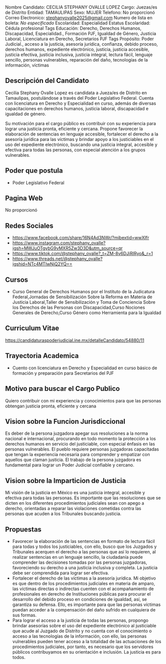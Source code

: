Nombre Candidato: CECILIA STEPHANY OVALLE LOPEZ
Cargo: Juezas/es de Distrito
Entidad: TAMAULIPAS
Sexo: MUJER
Telefono: No proporcionó
Correo Electronico: stephanyovalle2025@gmail.com
Numero de lista en boleta: *No especificado*
Escolaridad: Especialidad
Estatus Escolaridad: Cédula profesional
Tags Educación: Derecho, Derechos Humanos, Discapacidad, Especialidad., Formación PJF, Igualdad de Género, Justicia Laboral, Licenciatura en Derecho, Secretarios PJF
Tags Propósito: Poder Judicial., acceso a la justicia, asesoría jurídica, confianza, debido proceso, derechos humanos, expediente electrónico, justicia, justicia accesible, justicia efectiva, justicia inclusiva, justicia integral, lectura fácil, lenguaje sencillo, personas vulnerables, reparación del daño, tecnologías de la información, víctimas


## Descripción del Candidato 

Cecilia Stephany Ovalle Lopez es candidata a Jueza/es de Distrito en Tamaulipas, postulándose a través del Poder Legislativo Federal. Cuenta con licenciatura en Derecho y Especialidad en curso, además de diversas capacitaciones en derechos humanos, justicia laboral, discapacidad e igualdad de género.

Su motivación para el cargo público es contribuir con su experiencia para lograr una justicia pronta, eficiente y cercana. Propone favorecer la elaboración de sentencias en lenguaje accesible, fortalecer el derecho a la asesoría jurídica para las víctimas y brindar apoyo a los justiciables en el uso del expediente electrónico, buscando una justicia integral, accesible y efectiva para todas las personas, con especial atención a los grupos vulnerables.


## Poder que postula

- Poder Legislativo Federal


## Pagina Web

No proporcionó


## Redes Sociales

- https://www.facebook.com/share/16N4Ad3NWr/?mibextid=wwXIfr
- https://www.instagram.com/stephany_ovalle?igsh=MWJuOTgybG9vMXR5Zw3D3D&utm_source=qr
- https://www.tiktok.com/@stephany_ovalle?_t=ZM-8v6DJiRIRyo&_r=1
- https://www.threads.net/@stephany_ovalle?igshid=NTc4MTIwNjQ2YQ==


## Cursos

- Curso General de Derechos Humanos por el Instituto de la Judicatura Federal,Jornadas de Sensibilización Sobre la Reforma en Materia de Justicia Laboral,Taller de Sensibilización y Toma de Conciencia Sobre los Derechos de las Personas con Discapacidad,Curso Nociones Generales de Derecho,Curso Género como Herramienta para la Igualdad


## Curriculum Vitae

https://candidaturaspoderjudicial.ine.mx/detalleCandidato/54880/11


## Trayectoria Academica

- Cuento con licenciatura en Derecho y Especialidad en curso básico de formación y preparación para Secretarios del PJF


## Motivo para buscar el Cargo Publico

Quiero contribuir con mi experiencia y conocimientos para que las personas obtengan justicia pronta, eficiente y cercana


## Vision sobre la Funcion Jurisdiccional

Es deber de la persona juzgadora apegar sus resoluciones a la norma nacional e internacional, procurando en todo momento la protección a los derechos humanos en servicio del justiciable, con especial énfasis en las personas vulnerables. El pueblo requiere personas juzgadoras capacitadas que tengan la experiencia necesaria para comprender y empatizar con aquellos que claman justicia. El trabajo de la persona juzgadora es fundamental para lograr un Poder Judicial confiable y cercano.


## Vision sobre la Imparticion de Justicia

Mi visión de la justicia en México es una justicia integral, accesible y efectiva para todas las personas. Es importante que las resoluciones que se dicten en los diferentes procedimientos judiciales sean con apego a derecho, orientadas a reparar las violaciones cometidas contra las personas que acuden a los Tribunales buscando justicia.


## Propuestas

- Favorecer la elaboración de las sentencias en formato de lectura fácil para todas y todos los justiciables, con ello, busco que los Juzgados y Tribunales acerquen el derecho a las personas que así lo requieren, al realizar sentencias en un lenguaje sencillo, la ciudadanía puede comprender las decisiones tomadas por las personas juzgadoras, favoreciendo su derecho a una justicia inclusiva y completa. La justicia debe ser comprendida para lograr ser efectiva.
- Fortalecer el derecho de las víctimas a la asesoría jurídica. Mi objetivo es que dentro de los procedimientos judiciales en materia de amparo, las víctimas directas o indirectas cuenten con el acompañamiento de profesionales en derecho de Instituciones públicas para procurar el desarrollo del debido proceso en condiciones de igualdad, así, se garantiza su defensa. Ello, es importante para que las personas víctimas puedan acceder a la compensación del daño sufrido en cualquiera de sus formas.
- Para lograr el acceso a la justicia de todas las personas, propongo brindar asesorías sobre el uso del expediente electrónico al justiciable que acude al Juzgado de Distrito y no cuenta con el conocimiento o acceso a las tecnologías de la información, con ello, las personas vulnerables pueden tener acceso a la totalidad de las actuaciones de los procedimientos judiciales, por tanto, es necesario que los servidores públicos contribuyamos en su orientación e inclusión. La justicia es para todos.

